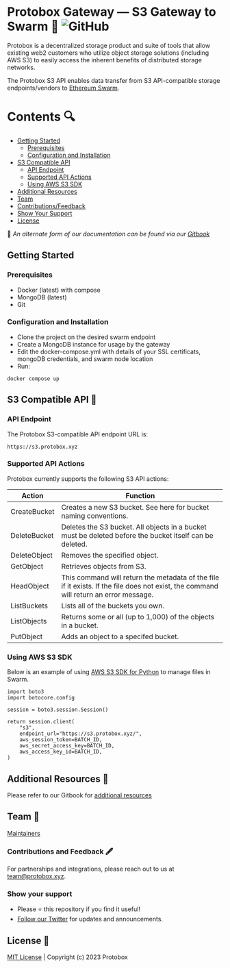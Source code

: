# Protobox Gateway — S3 Gateway to Swarm 🐝 ![GitHub](https://img.shields.io/github/license/protobox-xyz/protobox-gateway?style=plastic) 

Protobox is a decentralized storage product and suite of tools that allow existing web2 customers who utilize object storage solutions (including AWS S3) to easily access the inherent benefits of distributed storage networks.

The Protobox S3 API enables data transfer from S3 API-compatible storage endpoints/vendors to [Ethereum Swarm](https://github.com/ethersphere).

# Contents 🔍
+ [Getting Started](https://github.com/Protobox-xyz/protobox-gateway#getting-started)
  + [Prerequisites](https://github.com/Protobox-xyz/protobox-gateway#prerequisites)
  + [Configuration and Installation](https://github.com/Protobox-xyz/protobox-gateway#configuration-and-installation)
+ [S3 Compatible API](https://github.com/Protobox-xyz/protobox-gateway#s3-compatible-api-)
  + [API Endpoint](https://github.com/Protobox-xyz/protobox-gateway#api-endpoint)
  + [Supported API Actions](https://github.com/Protobox-xyz/protobox-gateway#supported-api-actions)
  + [Using AWS S3 SDK](https://github.com/Protobox-xyz/protobox-gateway#using-aws-s3-sdk)
+ [Additional Resources](https://github.com/Protobox-xyz/protobox-gateway#additional-resources-)
+ [Team](https://github.com/Protobox-xyz/protobox-gateway#team-)
+ [Contributions/Feedback](https://github.com/Protobox-xyz/protobox-gateway#contributions-and-feedback-%EF%B8%8F)
+ [Show Your Support](https://github.com/Protobox-xyz/protobox-gateway#show-your-support)
+ [License](https://github.com/Protobox-xyz/protobox-gateway#license-)

📄 _An alternate form of our documentation can be found via our [Gitbook](https://docs.protobox.xyz/protobox-overview/what-is-protobox)_

## Getting Started

### Prerequisites
+ Docker (latest) with compose
+ MongoDB (latest)
+ Git

### Configuration and Installation
+ Clone the project on the desired swarm endpoint
+ Create a MongoDB instance for usage by the gateway
+ Edit the docker-compose.yml with details of your SSL certificats, mongoDB credentials, and swarm node location
+ Run:
~~~~
docker compose up
~~~~

## S3 Compatible API 🔌

### API Endpoint

The Protobox S3-compatible API endpoint URL is: 
~~~~
https://s3.protobox.xyz
~~~~~

### Supported API Actions

Protobox currently supports the following S3 API actions:

| Action      | Function |
| ----------- | ----------- |
| CreateBucket      | Creates a new S3 bucket. See here for bucket naming conventions.      |
| DeleteBucket   | Deletes the S3 bucket. All objects in a bucket must be deleted before the bucket itself can be deleted.        |
| DeleteObject | Removes the specified object.  |
| GetObject | Retrieves objects from S3. |
| HeadObject | This command will return the metadata of the file if it exists. If the file does not exist, the command will return an error message. |
| ListBuckets | Lists all of the buckets you own. |
| ListObjects | Returns some or all (up to 1,000) of the objects in a bucket. |
| PutObject | Adds an object to a specifed bucket. |


### Using AWS S3 SDK

Below is an example of using [AWS S3 SDK for Python](https://github.com/Protobox-xyz/swarm-sdk) to manage files in Swarm.

~~~~
import boto3
import botocore.config

session = boto3.session.Session()

return session.client(
    "s3",
    endpoint_url="https://s3.protobox.xyz/",
    aws_session_token=BATCH_ID,
    aws_secret_access_key=BATCH_ID,
    aws_access_key_id=BATCH_ID,
)
~~~~

## Additional Resources 📙
Please refer to our Gitbook for [additional resources](https://docs.protobox.xyz/resources/glossary)

## Team 👥
[Maintainers](https://github.com/orgs/Protobox-xyz/people)


### Contributions and Feedback 🖋️
For partnerships and integrations, please reach out to us at team@protobox.xyz.

### Show your support
+ Please ⭐️ this repository if you find it useful!
+ [Follow our Twitter](https://twitter.com/protobox_xyz) for updates and announcements.

## License 📜

[MIT License](https://github.com/Protobox-xyz/protobox-gateway/blob/main/LICENSE) | Copyright (c) 2023 Protobox
